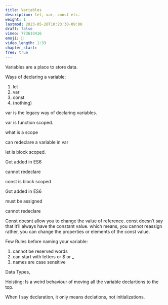 ```yaml
---
title: Variables
description: let, var, const etc.
weight: 1
lastmod: 2023-05-20T10:23:30-09:00
draft: false
vimeo: 773633416
emoji: 🚆
video_length: 1:33
chapter_start: 
free: true
---
```



Variables are a place to store data. 

Ways of declaring a variable: 

1. let
2. var
3. const
4. (nothing)

var is the legacy way of declaring variables. 

var is function scoped. 

what is a scope

can redeclare a variable in var

let is block scoped.

Got added in ES6

cannot redeclare

const is block scoped

Got added in ES6

must be assigned

cannot redeclare

Const doesnt allow you to change the value of reference. const doesn’t say that it’ll always have the constant value. which means, you cannot reassign rather, you can change the properties or elements of the const value.

Few Rules before naming your variable: 

1. cannot be reserved words
2. can start with letters or  $ or _
3. names are case sensitive

Data Types, 

Hoisting: Is a weird behaviour of moving all the variable declartions to the top.

When I say declaration, it only means declations, not initializations.